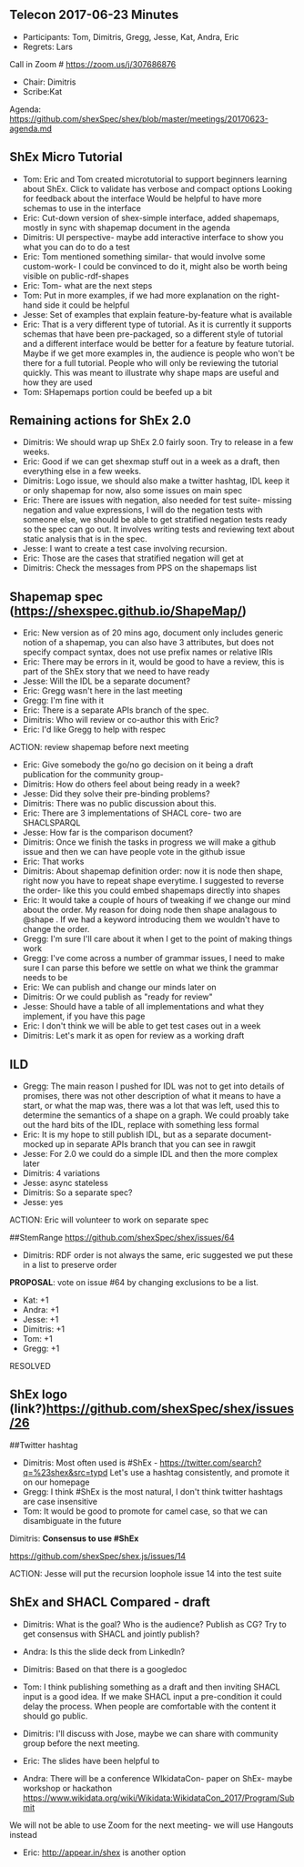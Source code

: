 
## Telecon 2017-06-23 Minutes

 * Participants: Tom, Dimitris, Gregg, Jesse, Kat, Andra, Eric
 * Regrets: Lars

Call in Zoom # https://zoom.us/j/307686876
 * Chair: Dimitris
 * Scribe:Kat

Agenda: https://github.com/shexSpec/shex/blob/master/meetings/20170623-agenda.md

## ShEx Micro Tutorial
 * Tom: Eric and Tom created microtutorial to support beginners learning about ShEx. Click to validate has verbose and compact options
Looking for feedback about the interface
Would be helpful to have more schemas to use in the interface
 * Eric: Cut-down version of shex-simple interface, added shapemaps, mostly in sync with shapemap document in the agenda
 * Dimitris: UI perspective- maybe add interactive interface to show you what you can do to do a test
 * Eric: Tom mentioned something similar- that would involve some custom-work- I could be convinced to do it, might also be worth being visible on public-rdf-shapes
 * Eric: Tom- what are the next steps
 * Tom: Put in more examples, if we had more explanation on the right-hand side it could be helpful
 * Jesse: Set of examples that explain feature-by-feature what is available
 * Eric: That is a very different type of tutorial. As it is currently it supports schemas that have been pre-packaged, so a different style of tutorial and a different interface would be better for a feature by feature tutorial. 
Maybe if we get more examples in, the audience is people who won't be there for a full tutorial. People who will only be reviewing the tutorial quickly. This was meant to illustrate why shape maps are useful and how they are used
 * Tom: SHapemaps portion could be beefed up a bit

##  Remaining actions for ShEx 2.0
 * Dimitris: We should wrap up ShEx 2.0 fairly soon. Try to release in a few weeks.
 * Eric: Good if we can get shexmap stuff out in a week as a draft, then everything else in a few weeks.
 * Dimitris: Logo issue, we should also make a twitter hashtag, IDL keep it or only shapemap for now, also some issues on main spec
 * Eric: There are issues with negation, also needed for test suite- missing negation and value expressions, I will do the negation tests with someone else, we should be able to get stratified negation tests ready so the spec can go out. It involves writing tests and reviewing text about static analysis that is in the spec.
 * Jesse: I want to create a test case involving recursion.
 * Eric: Those are the cases that stratified negation will get at
 * Dimitris: Check the messages from PPS on the shapemaps list

## Shapemap spec (https://shexspec.github.io/ShapeMap/)
 * Eric: New version as of 20 mins ago, document only includes generic notion of a shapemap, you can also have 3 attributes, but does not specify compact syntax, does not use prefix names or relative IRIs
 * Eric: There may be errors in it, would be good to have a review, this is part of the ShEx story that we need to have ready
 * Jesse: Will the IDL be a separate document?
 * Eric: Gregg wasn't here in the last meeting
 * Gregg: I'm fine with it
 * Eric: There is a separate APIs branch of the spec. 
 * Dimitris: Who will review or co-author this with Eric?
 * Eric: I'd like Gregg to help with respec 

ACTION: review shapemap before next meeting

 * Eric: Give somebody the go/no go decision on it being a draft publication for the community group- 
 * Dimitris: How do others feel about being ready in a week?
 * Jesse: Did they solve their pre-binding problems?
 * Dimitris: There was no public discussion about this.
 * Eric: There are 3 implementations of SHACL core- two are SHACLSPARQL
 * Jesse: How far is the comparison document?
 * Dimitris: Once we finish the tasks in progress we will make a github issue and then we can have people vote in the github issue
 * Eric: That works
 * Dimitris: About shapemap definition order: now it is node then shape, right now you have to repeat shape everytime. I suggested to reverse the order- like this you could embed shapemaps directly into shapes
 * Eric: It would take a couple of hours of tweaking if we change our mind about the order. My reason for doing node then shape analagous to @shape . If we had a keyword introducing them we wouldn't have to change the order. 
 * Gregg: I'm sure I'll care about it when I get to the point of making things work
 * Gregg: I've come across a number of grammar issues, I need to make sure I can parse this before we settle on what we think the grammar needs to be
 * Eric: We can publish and change our minds later on
 * Dimitris: Or we could publish as "ready for review"
 * Jesse: Should have a table of all implementations and what they implement, if you have this page
 * Eric: I don't think we will be able to get test cases out in a week
 * Dimitris: Let's mark it as open for review as a working draft

## ILD
 * Gregg: The main reason I pushed for IDL was not to get into details of promises, there was not other description of what it means to have a start, or what the map was, there was a lot that was left, used this to determine the semantics of a shape on a graph. We could proably take out the hard bits of the IDL, replace with something less formal
 * Eric: It is my hope to still publish IDL, but as a separate document- mocked up in separate APIs branch that you can see in rawgit
 * Jesse: For 2.0 we could do a simple IDL and then the more complex later
 * Dimitris: 4 variations
 * Jesse: async stateless
 * Dimitris: So a separate spec?
 * Jesse: yes

ACTION: Eric will volunteer to work on separate spec

##StemRange https://github.com/shexSpec/shex/issues/64
 * Dimitris: RDF order is not always the same, eric suggested we put these in a list to preserve order

**PROPOSAL**: vote on issue #64 by changing exclusions to be a list.

 * Kat: +1
 * Andra: +1
 * Jesse: +1
 * Dimitris: +1
 * Tom: +1
 * Gregg: +1

RESOLVED

## ShEx logo (link?)https://github.com/shexSpec/shex/issues/26

##Twitter hashtag
 * Dimitris: Most often used is #ShEx - https://twitter.com/search?q=%23shex&src=typd
Let's use a hashtag consistently, and promote it on our homepage
 * Gregg: I think #ShEx is the most natural, I don't think twitter hashtags are case insensitive
 * Tom: It would be good to promote for camel case, so that we can disambiguate in the future


Dimitris: **Consensus to use #ShEx**

https://github.com/shexSpec/shex.js/issues/14

ACTION: Jesse will put the recursion loophole issue 14 into the test suite

## ShEx and SHACL Compared - draft
 * Dimitris: What is the goal? Who is the audience? Publish as CG? Try to get consensus with SHACL and jointly publish?
 * Andra: Is this the slide deck from LinkedIn?
 * Dimitris: Based on that there is a googledoc
 * Tom: I think publishing something as a draft and then inviting SHACL input is a good idea. If we make SHACL input a pre-condition it could delay the process. When people are comfortable with the content it should go public.
 * Dimitris: I'll discuss with Jose, maybe we can share with community group before the next meeting.
 * Eric: The slides have been helpful to 

 * Andra: There will be a conference WIkidataCon- paper on ShEx- maybe workshop or hackathon
https://www.wikidata.org/wiki/Wikidata:WikidataCon_2017/Program/Submit

We will not be able to use Zoom for the next meeting- we will use Hangouts instead
 * Eric: http://appear.in/shex is another option
